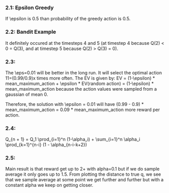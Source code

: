 ### 2.1: Epsilon Greedy

If \epsilon is 0.5 than probability of the greedy action is 0.5.

### 2.2: Bandit Example

It definitely occured at the timesteps 4 and 5 (at timestep 4 because Q(2) < 0 = Q(3), and at timestep 5 because Q(2) > Q(3) = 0).

### 2.3:

The \eps=0.01 will be better in the long run. It will select the optimal action 11=(0.99/0.9)x times more often. The EV is given by: EV = (1-\epsilon) * mean_maximum_action + \epsilon * EV(random action) = (1-\epsilon) * mean_maximum_action because the action values were sampled from a gaussian of mean 0.

Therefore, the solution with \epsilon = 0.01 will have (0.99 - 0.9) * mean_maximum_action = 0.09 * mean_maximum_action more reward per action.

### 2.4:

Q_{n + 1} = Q_1 \prod_{i=1}^n (1-\alpha_i) + \sum_{i=1}^n \alpha_i \prod_{k=1}^{n-i} (1 - \alpha_{n-i-k+2})


### 2.5:

Main result is that reward get up to 2+ with alpha=0.1 but if we do sample average it only goes up to 1.5. From plotting the distance to true q, we see that we sample average at some point we get further and further but with a constant alpha we keep on getting closer.
